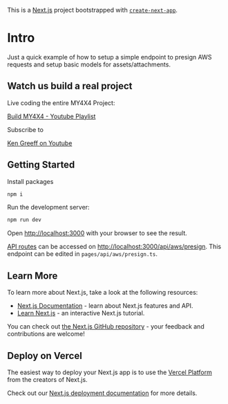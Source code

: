 This is a [Next.js](https://nextjs.org/) project bootstrapped with [`create-next-app`](https://github.com/vercel/next.js/tree/canary/packages/create-next-app).

# Intro

Just a quick example of how to setup a simple endpoint to presign AWS requests and setup basic models for assets/attachments.

## Watch us build a real project

Live coding the entire MY4X4 Project:

[Build MY4X4 - Youtube Playlist](https://youtube.com/playlist?list=PLCWWDssV3NgwUs9j3B48kCSHEI4fZGHLb)

Subscribe to

[Ken Greeff on Youtube](https://www.youtube.com/channel/UCYlF_e4J0EV3-iAX2Qp1OGA?sub_confirmation=1)

## Getting Started

Install packages

```bash
npm i
```

Run the development server:

```bash
npm run dev
```

Open [http://localhost:3000](http://localhost:3000) with your browser to see the result.

[API routes](https://nextjs.org/docs/api-routes/introduction) can be accessed on [http://localhost:3000/api/aws/presign](http://localhost:3000/api/aws/presign). This endpoint can be edited in `pages/api/aws/presign.ts`.

## Learn More

To learn more about Next.js, take a look at the following resources:

- [Next.js Documentation](https://nextjs.org/docs) - learn about Next.js features and API.
- [Learn Next.js](https://nextjs.org/learn) - an interactive Next.js tutorial.

You can check out [the Next.js GitHub repository](https://github.com/vercel/next.js/) - your feedback and contributions are welcome!

## Deploy on Vercel

The easiest way to deploy your Next.js app is to use the [Vercel Platform](https://vercel.com/new?utm_medium=default-template&filter=next.js&utm_source=create-next-app&utm_campaign=create-next-app-readme) from the creators of Next.js.

Check out our [Next.js deployment documentation](https://nextjs.org/docs/deployment) for more details.
